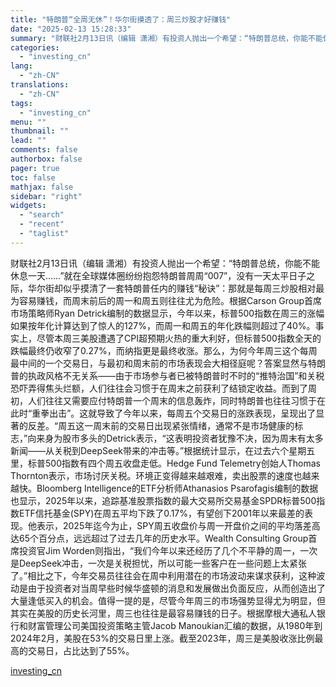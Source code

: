 ```yaml
---
title: "特朗普“全周无休”！华尔街摸透了：周三炒股才好赚钱"
date: "2025-02-13 15:28:33"
summary: "财联社2月13日讯（编辑 潇湘）有投资人抛出一个希望：“特朗普总统，你能不能休息一天……”就在全球..."
categories:
  - "investing_cn"
lang:
  - "zh-CN"
translations:
  - "zh-CN"
tags:
  - "investing_cn"
menu: ""
thumbnail: ""
lead: ""
comments: false
authorbox: false
pager: true
toc: false
mathjax: false
sidebar: "right"
widgets:
  - "search"
  - "recent"
  - "taglist"
---
```


财联社2月13日讯（编辑 潇湘）有投资人抛出一个希望：“特朗普总统，你能不能休息一天……”就在全球媒体圈纷纷抱怨特朗普周周“007”，没有一天太平日子之际，华尔街却似乎摸清了一套特朗普任内的赚钱“秘诀”：那就是每周三炒股相对最为容易赚钱，而周末前后的周一和周五则往往尤为危险。根据Carson Group首席市场策略师Ryan Detrick编制的数据显示，今年以来，标普500指数在周三的涨幅如果按年化计算达到了惊人的127%，而周一和周五的年化跌幅则超过了40%。事实上，尽管本周三美股遭遇了CPI超预期火热的重大利好，但标普500指数全天的跌幅最终仍收窄了0.27%，而纳指更是最终收涨。那么，为何今年周三这个每周最中间的一个交易日，与最初和周末前的市场表现会大相径庭呢？答案显然与特朗普的执政风格不无关系——由于市场参与者已被特朗普时不时的“推特治国”和关税恐吓弄得焦头烂额，人们往往会习惯于在周末之前获利了结锁定收益。而到了周初，人们往往又需要应付特朗普一个周末的信息轰炸，同时特朗普也往往习惯于在此时“重拳出击”。这就导致了今年以来，每周五个交易日的涨跌表现，呈现出了显著的反差。“周五这一周末前的交易日出现紧张情绪，通常不是市场健康的标志，”向来身为股市多头的Detrick表示，“这表明投资者犹豫不决，因为周末有太多新闻——从关税到DeepSeek带来的冲击等。”根据统计显示，在过去六个星期五里，标普500指数有四个周五收盘走低。Hedge Fund Telemetry创始人Thomas Thornton表示，市场讨厌关税。环境正变得越来越艰难，卖出股票的速度也越来越快。Bloomberg Intelligence的ETF分析师Athanasios Psarofagis编制的数据也显示，2025年以来，追踪基准股票指数的最大交易所交易基金SPDR标普500指数ETF信托基金(SPY)在周五平均下跌了0.17%，有望创下2001年以来最差的表现。他表示，2025年迄今为止，SPY周五收盘价与周一开盘价之间的平均落差高达65个百分点，远远超过了过去几年的历史水平。Wealth Consulting Group首席投资官Jim Worden则指出，“我们今年以来还经历了几个不平静的周一，一次是DeepSeek冲击，一次是关税担忧，所以可能一些客户在一些问题上太紧张了。”相比之下，今年交易员往往会在周中利用潜在的市场波动来谋求获利，这种波动是由于投资者对当周早些时候华盛顿的消息和发展做出负面反应，从而创造出了大量逢低买入的机会。值得一提的是，尽管今年周三的市场强势显得尤为明显，但其实在美股的历史长河里，周三也往往是最容易赚钱的日子。根据摩根大通私人银行和财富管理公司美国投资策略主管Jacob Manoukian汇编的数据，从1980年到2024年2月，美股在53%的交易日里上涨。截至2023年，周三是美股收涨比例最高的交易日，占比达到了55%。

[investing_cn](https://cn.investing.com/news/stock-market-news/article-2669569)

